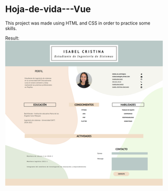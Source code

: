 # Hoja-de-vida---Vue

This project was made using HTML and CSS in order to practice some skills.

Result:
![](assets/img/result.png)
